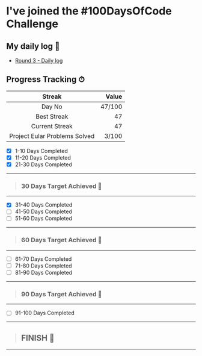 # I've joined the #100DaysOfCode Challenge

## My daily log 📔

- [Round 3 - Daily log](https://github.com/AvinashDhillor/100-days-of-code/blob/master/r3-log.md)

## Progress Tracking ⏱

|            Streak             |  Value |
| :---------------------------: | -----: |
|            Day No             | 47/100 |
|          Best Streak          |     47 |
|        Current Streak         |     47 |
| Project Eular Problems Solved |  3/100 |

- [x] 1-10 Days Completed
- [x] 11-20 Days Completed
- [x] 21-30 Days Completed

---

> ### 30 Days Target Achieved 🚩

---

- [x] 31-40 Days Completed
- [ ] 41-50 Days Completed
- [ ] 51-60 Days Completed

---

> ### 60 Days Target Achieved 🚩

---

- [ ] 61-70 Days Completed
- [ ] 71-80 Days Completed
- [ ] 81-90 Days Completed

---

> ### 90 Days Target Achieved 🚩

---

- [ ] 91-100 Days Completed

---

> ## FINISH 🎊

---
